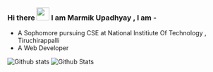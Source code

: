 ### Hi there <img src="https://github.com/marmikupadhyay/blob/master/Hi.gif" width="29px"> I am Marmik Upadhyay , I am -

- A Sophomore pursuing CSE at National Institiute Of Technology , Tiruchirappalli
- A Web Developer

![Github stats](https://github-readme-stats.vercel.app/api?username=marmikupadhyay)
![Github Stats](https://github-readme-stats.vercel.app/api/top-langs/?username=marmikupadhyay)
